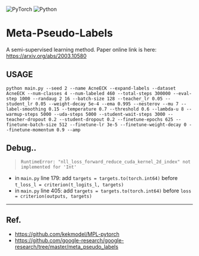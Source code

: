 ![PyTorch](https://img.shields.io/badge/PyTorch-%3D1.9.1-informational)
![Python](https://img.shields.io/badge/Python-%3E%3D3.8-blue)
# Meta-Pseudo-Labels
A semi-supervised learning method. Paper online link is here: https://arxiv.org/abs/2003.10580

## USAGE
```basch
python main.py --seed 2 --name AcneECK --expand-labels --dataset AcneECK --num-classes 4 --num-labeled 460 --total-steps 300000 --eval-step 1000 --randaug 2 16 --batch-size 128 --teacher_lr 0.05 --student_lr 0.05 --weight-decay 5e-4 --ema 0.995 --nesterov --mu 7 --label-smoothing 0.15 --temperature 0.7 --threshold 0.6 --lambda-u 8 --warmup-steps 5000 --uda-steps 5000 --student-wait-steps 3000 --teacher-dropout 0.2 --student-dropout 0.2 --finetune-epochs 625 --finetune-batch-size 512 --finetune-lr 3e-5 --finetune-weight-decay 0 --finetune-momentum 0.9 --amp
```





## Debug..
> `RuntimeError: "nll_loss_forward_reduce_cuda_kernel_2d_index" not implemented for 'Int'`
- in `main.py` line 179: add `targets = targets.to(torch.int64)` before `t_loss_l = criterion(t_logits_l, targets)`
- in `main.py` line 405: add `targets = targets.to(torch.int64)` before `loss = criterion(outputs, targets)`


---

## Ref.
- https://github.com/kekmodel/MPL-pytorch
- https://github.com/google-research/google-research/tree/master/meta_pseudo_labels
